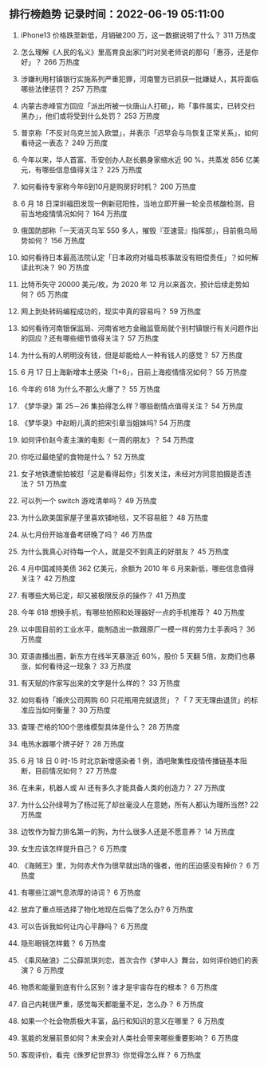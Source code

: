 
## 排行榜趋势 记录时间：2022-06-19 05:11:00
  
  1. iPhone13 价格跌至新低，月销破200  万，这一数据说明了什么？ 311 万热度
    
  2. 怎么理解《人民的名义》里高育良出家门时对吴老师说的那句「惠芬，还是你好」？ 266 万热度
    
  3. 涉嫌利用村镇银行实施系列严重犯罪，河南警方已抓获一批嫌疑人，其将面临哪些法律惩罚？ 257 万热度
    
  4. 内蒙古赤峰官方回应「派出所被一伙唐山人打砸」，称「事件属实，已转交扫黑办」，他们或将受到什么处罚？ 253 万热度
    
  5. 普京称「不反对乌克兰加入欧盟」，并表示「迟早会与乌恢复正常关系」，如何看待这一表态？ 249 万热度
    
  6. 今年以来，华人首富、币安创办人赵长鹏身家缩水近 90 %，共蒸发 856 亿美元，有哪些信息值得关注？ 225 万热度
    
  7. 如何看待专家称今年6到10月是购房好时机？ 200 万热度
    
  8. 6 月 18 日深圳福田发现一例新冠阳性，当地立即开展一轮全员核酸检测，目前当地疫情情况如何？ 164 万热度
    
  9. 俄国防部称「一天消灭乌军 550 多人，摧毁『亚速营』指挥部」，目前俄乌局势如何？ 156 万热度
    
  10. 如何看待日本最高法院认定「日本政府对福岛核事故没有赔偿责任」？如何解读此判决？ 90 万热度
    
  11. 比特币失守 20000 美元/枚，为 2020 年 12 月以来首次，预计后续走势如何？ 65 万热度
    
  12. 网上到处转码编程成功的，现实中真的容易吗？ 59 万热度
    
  13. 如何看待河南银保监局、河南省地方金融监管局就个别村镇银行有关问题作出的回应？还有哪些细节值得关注？ 57 万热度
    
  14. 为什么有的人明明没有钱，但是却能给人一种有钱人的感觉？ 57 万热度
    
  15. 6 月 17 日上海新增本土感染「1+6」，目前上海疫情情况如何？ 55 万热度
    
  16. 今年的 618 为什么不那么火爆了？ 55 万热度
    
  17. 《梦华录》第 25－26 集拍得怎么样？哪些剧情点值得关注？ 54 万热度
    
  18. 《梦华录》中赵盼儿真的把宋引章当姐妹吗? 54 万热度
    
  19. 如何评价赵今麦主演的电影《一周的朋友》？ 54 万热度
    
  20. 你吃过最绝望的食物是什么？ 52 万热度
    
  21. 女子地铁遭偷拍被怼「这是看得起你」引发关注，未经对方同意拍摄是否违法？ 51 万热度
    
  22. 可以列一个 switch 游戏清单吗？ 49 万热度
    
  23. 为什么欧美国家屋子里喜欢铺地毯，又不容易脏？ 48 万热度
    
  24. 从七月份开始准备考研晚了吗？ 46 万热度
    
  25. 为什么我真心对待每一个人，就是交不到真正的好朋友？ 45 万热度
    
  26. 4 月中国减持美债 362 亿美元，余额为 2010 年 6 月来新低，哪些信息值得关注？ 42 万热度
    
  27. 有哪些大局已定，却又被极限反杀的操作？ 41 万热度
    
  28. 今年 618 想换手机，有哪些拍照和处理器好一点的手机推荐？ 40 万热度
    
  29. 以中国目前的工业水平，能制造出一款跟原厂一模一样的劳力士手表吗？ 36 万热度
    
  30. 双语直播出圈，新东方在线半天暴涨近 60%，股价 5 天翻 5倍，友商们也暴涨，如何看待这一现象？ 33 万热度
    
  31. 有天赋的作家写出来的文字是什么样的？ 33 万热度
    
  32. 如何看待「婚庆公司网购 60 只花瓶用完就退货」？「 7 天无理由退货」的标准应当如何衡量？ 30 万热度
    
  33. 查理·芒格的100个思维模型具体是什么？ 28 万热度
    
  34. 电热水器哪个牌子好？ 28 万热度
    
  35. 6 月 18 日 0 时-15 时北京新增感染者 1 例，酒吧聚集性疫情传播链基本阻断，目前情况如何？ 27 万热度
    
  36. 在未来，机器人或 AI 还有多久才能具备人类的创造力？ 27 万热度
    
  37. 为什么公孙绿萼为了杨过死了却丝毫没人在意她，所有人都认为理所当然? 22 万热度
    
  38. 边牧作为智力排名第一的狗，为什么很多人还是不愿意养？ 14 万热度
    
  39. 女生应该怎样提升自己？ 6 万热度
    
  40. 《海贼王》里，为何赤犬作为很早就出场的强者，他的压迫感没有掉价？ 6 万热度
    
  41. 有哪些江湖气息浓厚的诗词？ 6 万热度
    
  42. 放弃了重点班选择了物化地现在后悔了怎么办? 6 万热度
    
  43. 可以告诉我如何让内心平静吗？ 6 万热度
    
  44. 隐形眼镜怎样戴？ 6 万热度
    
  45. 《乘风破浪》二公薛凯琪刘恋，首次合作《梦中人》舞台，如何评价她们的表演？ 6 万热度
    
  46. 物质和能量到底有什么区别？谁才是宇宙存在的根本？ 6 万热度
    
  47. 自己内耗很严重，感觉每天都能量不足，怎么办？ 6 万热度
    
  48. 如果一个社会物质极大丰富，品行和知识的意义在哪里？ 6 万热度
    
  49. 氢能的发展前景如何？未来会对人类社会带来哪些重要影响？ 6 万热度
    
  50. 客观评价，看完《侏罗纪世界3》你觉得怎么样？ 6 万热度
    